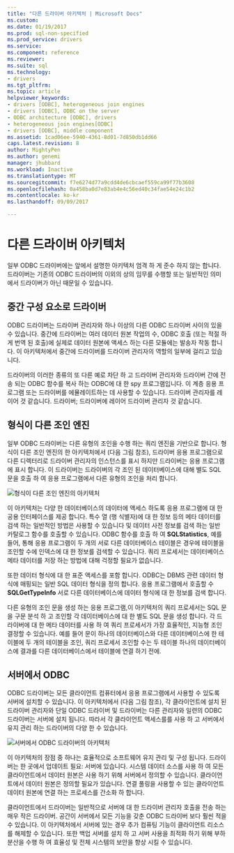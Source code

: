 ```yaml
---
title: "다른 드라이버 아키텍처 | Microsoft Docs"
ms.custom: 
ms.date: 01/19/2017
ms.prod: sql-non-specified
ms.prod_service: drivers
ms.service: 
ms.component: reference
ms.reviewer: 
ms.suite: sql
ms.technology:
- drivers
ms.tgt_pltfrm: 
ms.topic: article
helpviewer_keywords:
- drivers [ODBC], heterogeneous join engines
- drivers [ODBC], ODBC on the server
- ODBC architecture [ODBC], drivers
- heterogeneous join engines[ODBC]
- drivers [ODBC], middle component
ms.assetid: 1cad06ee-5940-4361-8d01-7d850db1dd66
caps.latest.revision: 8
author: MightyPen
ms.author: genemi
manager: jhubbard
ms.workload: Inactive
ms.translationtype: MT
ms.sourcegitcommit: f7e6274d77a9cdd4de6cbcaef559ca99f77b3608
ms.openlocfilehash: 0a458ba0d7e83ab4e4c56ed40c34fae54e24c1b2
ms.contentlocale: ko-kr
ms.lasthandoff: 09/09/2017

---
```

# <a name="other-driver-architectures"></a>다른 드라이버 아키텍처
일부 ODBC 드라이버에는 앞에서 설명한 아키텍처 엄격 하 게 준수 하지 않는 합니다. 드라이버는 기존의 ODBC 드라이버의 이외의 상의 임무를 수행할 또는 일반적인 의미에서 드라이버가 아닌 때문일 수 있습니다.  
  
## <a name="driver-as-a-middle-component"></a>중간 구성 요소로 드라이버  
 ODBC 드라이버는 드라이버 관리자와 하나 이상의 다른 ODBC 드라이버 사이의 있을 수 있습니다. 중간에 드라이버는 여러 데이터 원본 작업의 수, ODBC 호출 (또는 적절 하 게 번역 된 호출)에 실제로 데이터 원본에 액세스 하는 다른 모듈에는 발송자 작동 합니다. 이 아키텍처에서 중간에 드라이버를 드라이버 관리자의 역할의 일부에 걸리고 있습니다.  
  
 드라이버의 이러한 종류의 또 다른 예로 차단 하 고 드라이버 관리자와 드라이버 간에 전송 되는 ODBC 함수를 복사 하는 ODBC에 대 한 spy 프로그램입니다. 이 계층 응용 프로그램 또는 드라이버를 에뮬레이트하는 데 사용할 수 있습니다. 드라이버 관리자를 레이어 것 같습니다. 드라이버; 드라이버에 레이어 드라이버 관리자 것 같습니다.  
  
## <a name="heterogeneous-join-engines"></a>형식이 다른 조인 엔진  
 일부 ODBC 드라이버는 다른 유형의 조인을 수행 하는 쿼리 엔진을 기반으로 합니다. 형식이 다른 조인 엔진의 한 아키텍처에서 (다음 그림 참조), 드라이버 응용 프로그램으로 다른 디렉터리로 드라이버 관리자의 인스턴스를 표시 하지만 드라이버는 응용 프로그램에 표시 합니다. 이 드라이버는 드라이버의 각 조인 된 데이터베이스에 대해 별도 SQL 문을 호출 하 여 응용 프로그램에서 다른 유형의 조인을 처리 합니다.  
  
 ![형식이 다른 조인 엔진의 아키텍처](../../odbc/reference/media/fig3-4.gif "fig3 4")  
  
 이 아키텍처는 다양 한 데이터베이스의 데이터에 액세스 하도록 응용 프로그램에 대 한 공용 인터페이스를 제공 합니다. 특수 열 (행 식별자)에 대 한 정보 등의 메타 데이터를 검색 하는 일반적인 방법은 사용할 수 있습니다 및 데이터 사전 정보를 검색 하는 일반 카탈로그 함수를 호출할 수 있습니다. ODBC 함수를 호출 하 여 **SQLStatistics**, 예를 들어, 통해 응용 프로그램이 두 개의 서로 다른 데이터베이스 테이블은 경우에 테이블을 조인할 수에 인덱스에 대 한 정보를 검색할 수 있습니다. 쿼리 프로세서는 데이터베이스 메타 데이터를 저장 하는 방법에 대해 걱정할 필요가 없습니다.  
  
 또한 데이터 형식에 대 한 표준 액세스를 포함 합니다. ODBC는 DBMS 관련 데이터 형식에 매핑되는 일반 SQL 데이터 형식을 정의 합니다. 응용 프로그램에서 호출할 수 **SQLGetTypeInfo** 서로 다른 데이터베이스에 데이터 형식에 대 한 정보를 검색 합니다.  
  
 다른 유형의 조인 문을 생성 하는 응용 프로그램,이 아키텍처의 쿼리 프로세서는 SQL 문을 구문 분석 하 고 조인할 각 데이터베이스에 대 한 별도 SQL 문을 생성 합니다. 각 드라이버에 대 한 메타 데이터를 사용 하 여 쿼리 프로세서가 가장 효율적인, 지능형 조인 결정할 수 있습니다. 예를 들어 문이 하나의 데이터베이스와 다른 데이터베이스에 한 테이블에 두 개의 테이블을 조인, 쿼리 프로세서 조인할 수는 두 테이블 하나의 데이터베이스에 결과를 다른 데이터베이스에서 테이블에 연결 하기 전에.  
  
## <a name="odbc-on-the-server"></a>서버에서 ODBC  
 ODBC 드라이버는 모든 클라이언트 컴퓨터에서 응용 프로그램에서 사용할 수 있도록 서버에 설치할 수 있습니다. 이 아키텍처에서 (다음 그림 참조), 각 클라이언트에 설치 된 드라이버 관리자와 단일 ODBC 드라이버 및 드라이버는 다른 관리자와 일련의 ODBC 드라이버는 서버에 설치 됩니다. 따라서 각 클라이언트 액세스를를 사용 하 고 서버에서 유지 관리 하는 드라이버의 다양 한 수 있습니다.  
  
 ![서버에서 ODBC 드라이버의 아키텍처](../../odbc/reference/media/fig3-5.gif "FIG3 5")  
  
 이 아키텍처의 장점 중 하나는 효율적으로 소프트웨어 유지 관리 및 구성 됩니다. 드라이버는 한 곳에서 업데이트 필요: 서버에 있습니다. 시스템 데이터 소스를 사용 하 여 모든 클라이언트에서 데이터 원본은 사용 하기 위해 서버에서 정의할 수 있습니다. 클라이언트에서 데이터 원본은 정의할 필요가 있습니다. 연결 풀링을 사용할 수 있는 클라이언트 데이터 원본에 연결 하는 프로세스를 간소화 하 합니다.  
  
 클라이언트에서 드라이버는 일반적으로 서버에 대 한 드라이버 관리자 호출을 전송 하는 매우 작은 드라이버. 공간이 서버에서 모든 기능을 갖춘 ODBC 드라이버 보다 훨씬 적을 수 있습니다. 이 아키텍처에서 서버에 있는 경우 추가 컴퓨팅 기능이 클라이언트 리소스를 해제할 수 있습니다. 또한 백업 서버를 설치 하 고 서버 사용을 최적화 하기 위해 부하 분산을 수행 하 여 효율성 및 전체 시스템의 보안을 향상 시킬 수 있습니다.


